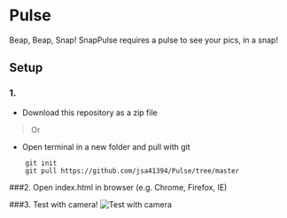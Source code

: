 # Pulse
Beap, Beap, Snap! SnapPulse requires a pulse to see your pics, in a snap!

## Setup
### 1. 
- Download this repository as a zip file

> Or

- Open terminal in a new folder and pull with git
```
    git init
    git pull https://github.com/jsa41394/Pulse/tree/master
```

###2. Open index.html in browser (e.g. Chrome, Firefox, IE)

###3. Test with camera!
![Test with camera](https://github.com/jsa41394/Pulse/blob/master/test.PNG)
